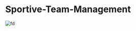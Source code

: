 # Sportive-Team-Management

![fd](https://github.com/user-attachments/assets/fd936c95-a09e-4edc-b817-45fb3c7e3828)
